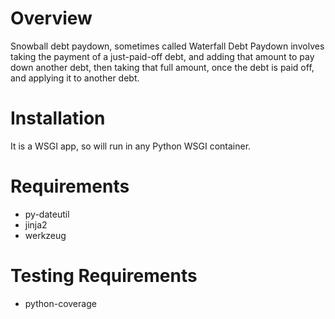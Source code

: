 Overview
========
Snowball debt paydown, sometimes called Waterfall Debt Paydown involves taking the payment of a just-paid-off debt, and adding that amount to pay down another debt, then taking that full amount, once the debt is paid off, and applying it to another debt.

Installation
============
It is a WSGI app, so will run in any Python WSGI container.

Requirements
============
 - py-dateutil
 - jinja2
 - werkzeug

Testing Requirements
====================
 - python-coverage
